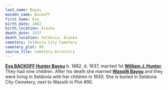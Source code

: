 ```yaml
---
last_name: Bayou
maiden_name: Backoff
first_name: Eva
birth_date: 1882
birth_location: Alaska
death_date: 1937
death_location: Seldovia, Alaska
cemetery: Seldovia City Cemetery
cemetery_plot: 90
source_file: Cemetery Directory
---
```

[**Eva BACKOFF Hunter Bayou**](../_families/Hunter_Family) b. 1882, d. 1937, married 1st [**William J. Hunter**](./Hunter_William.md). They had nine children. After his death she married [**Wassilli Bayou**](./Bayou_Wassilie.md) and they were living in Seldovia with her children in 1930. She is buried in Seldovia City Cemetery, next to Wassilii in Plot #90.
